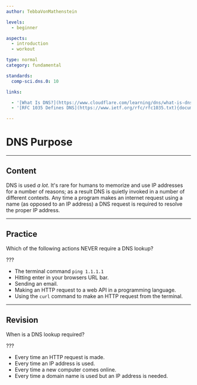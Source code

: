 ```yaml
---
author: TebbaVonMathenstein

levels:
  - beginner

aspects:
  - introduction
  - workout

type: normal
category: fundamental

standards:
  comp-sci.dns.0: 10

links:

  - '[What Is DNS?](https://www.cloudflare.com/learning/dns/what-is-dns/){article}'
  - '[RFC 1035 Defines DNS](https://www.ietf.org/rfc/rfc1035.txt){documentation}'

---
```

# DNS Purpose
---

## Content

DNS is used *a lot*. It's rare for humans to memorize and use IP addresses for a number of reasons; as a result DNS is quietly invoked in a number of different contexts. Any time a program makes an internet request using a name (as opposed to an IP address) a DNS request is required to resolve the proper IP address.

---
## Practice

Which of the following actions NEVER require a DNS lookup?

???

* The terminal command `ping 1.1.1.1`
* Hitting enter in your browsers URL bar.
* Sending an email.
* Making an HTTP request to a web API in a programming language.
* Using the `curl` command to make an HTTP request from the terminal.

---
## Revision

When is a DNS lookup required?

???

* Every time an HTTP request is made.
* Every time an IP address is used.
* Every time a new computer comes online.
* Every time a domain name is used but an IP address is needed.
